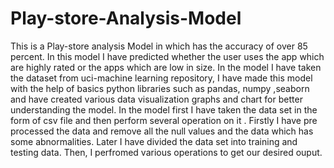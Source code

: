 # Play-store-Analysis-Model
This is a Play-store analysis Model in which has the accuracy of over 85 percent. In this model I have predicted whether the user uses the app which are highly rated or the apps which are low in size. In the model I have taken the dataset from uci-machine learning repository, I have made this model with the help of basics python libraries such as pandas, numpy ,seaborn and have created various data visualization graphs and chart for better understanding the model.
In the model first I have taken the data set in the form of csv file and then perform several operation on it .
Firstly I have pre processed the data and remove all the null values and the data which has some abnormalities.
Later I have divided the data set into training and testing data.
Then, I perfromed various operations to get our desired ouput. 
